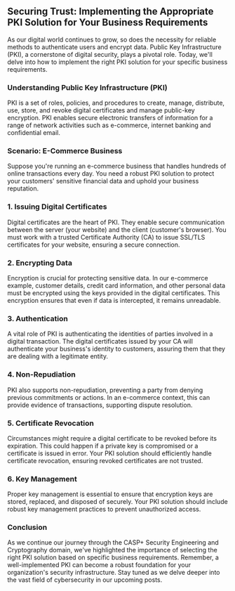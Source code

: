 ## Securing Trust: Implementing the Appropriate PKI Solution for Your Business Requirements

As our digital world continues to grow, so does the necessity for reliable methods to authenticate users and encrypt data. Public Key Infrastructure (PKI), a cornerstone of digital security, plays a pivotal role. Today, we'll delve into how to implement the right PKI solution for your specific business requirements.

### Understanding Public Key Infrastructure (PKI)

PKI is a set of roles, policies, and procedures to create, manage, distribute, use, store, and revoke digital certificates and manage public-key encryption. PKI enables secure electronic transfers of information for a range of network activities such as e-commerce, internet banking and confidential email.

### Scenario: E-Commerce Business

Suppose you're running an e-commerce business that handles hundreds of online transactions every day. You need a robust PKI solution to protect your customers' sensitive financial data and uphold your business reputation.

### 1. Issuing Digital Certificates

Digital certificates are the heart of PKI. They enable secure communication between the server (your website) and the client (customer's browser). You must work with a trusted Certificate Authority (CA) to issue SSL/TLS certificates for your website, ensuring a secure connection.

### 2. Encrypting Data

Encryption is crucial for protecting sensitive data. In our e-commerce example, customer details, credit card information, and other personal data must be encrypted using the keys provided in the digital certificates. This encryption ensures that even if data is intercepted, it remains unreadable.

### 3. Authentication

A vital role of PKI is authenticating the identities of parties involved in a digital transaction. The digital certificates issued by your CA will authenticate your business's identity to customers, assuring them that they are dealing with a legitimate entity.

### 4. Non-Repudiation

PKI also supports non-repudiation, preventing a party from denying previous commitments or actions. In an e-commerce context, this can provide evidence of transactions, supporting dispute resolution.

### 5. Certificate Revocation

Circumstances might require a digital certificate to be revoked before its expiration. This could happen if a private key is compromised or a certificate is issued in error. Your PKI solution should efficiently handle certificate revocation, ensuring revoked certificates are not trusted.

### 6. Key Management

Proper key management is essential to ensure that encryption keys are stored, replaced, and disposed of securely. Your PKI solution should include robust key management practices to prevent unauthorized access.

### Conclusion

As we continue our journey through the CASP+ Security Engineering and Cryptography domain, we've highlighted the importance of selecting the right PKI solution based on specific business requirements. Remember, a well-implemented PKI can become a robust foundation for your organization's security infrastructure. Stay tuned as we delve deeper into the vast field of cybersecurity in our upcoming posts.
